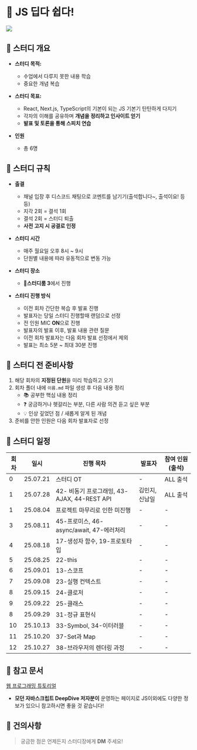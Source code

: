 # 📘 JS 딥다 쉽다!

![](https://velog.velcdn.com/images/wjinss/post/431347e0-8b78-4249-8292-aa90ea18744d/image.png)

## 📌 스터디 개요

- **스터디 목적:**

  - 수업에서 다루지 못한 내용 학습
  - 중요한 개념 복습

- **스터디 목표:**

  - React, Next.js, TypeScript의 기본이 되는 JS 기본기 탄탄하게 다지기
  - 각자의 이해를 공유하며 **개념을 정리하고 인사이트 얻기**
  - **발표 및 토론을 통해 스피치 연습**

- **인원**

  - 총 6명

## 📌 스터디 규칙

- **출결**

  - 채널 입장 후 디스코드 채팅으로 코멘트를 남기기(출석합니다~, 출석이요! 등등)
  - 지각 2회 = 결석 1회
  - 결석 2회 = 스터디 퇴출
  - **사전 고지 시 공결로 인정**

- **스터디 시간**

  - 매주 월요일 오후 8시 ~ 9시
  - 단원별 내용에 따라 유동적으로 변동 가능

- **스터디 장소**

  - **🎪스터디룸 3**에서 진행

- **스터디 진행 방식**
  - 이전 회차 간단한 복습 후 발표 진행
  - 발표자는 당일 스터디 진행할때 랜덤으로 선정
  - 전 인원 MIC **ON**으로 진행
  - 발표자의 발표 이후, 발표 내용 관련 질문
  - 이전 회차 발표자는 다음 회차 발표 선정에서 제외
  - 발표는 최소 5분 ~ 최대 30분 진행

## 📌 스터디 전 준비사항

1. 해당 회차의 **지정된 단원**을 미리 학습하고 오기
2. 회차 폴더 내에 `이름.md` 파일 생성 후 다음 내용 정리
   - 📚 공부한 핵심 내용 정리
   - ❓ 궁금하거나 헷갈리는 부분, 다른 사람 의견 듣고 싶은 부분
   - 💡 인상 깊었던 점 / 새롭게 알게 된 개념
3. 준비를 안한 인원은 다음 회차 발표자로 선정

## 📌 스터디 일정

| 회차 | 일시     | 진행 목차                                   | 발표자         | 참여 인원(출석) |
| ---- | -------- | ------------------------------------------- | -------------- | --------------- |
| 0    | 25.07.21 | 스터디 OT                                   | -              | ALL 출석        |
| 1    | 25.07.28 | 42- 비동기 프로그래밍, 43-AJAX, 44-REST API | 김민지, 신남일 | ALL 출석        |
| 1    | 25.08.04 | 프로젝트 마무리로 인한 미진행                                   | -              | -        |
| 3    | 25.08.11 | 45-프로미스, 46-async/await, 47-에러처리               | -              | -               |
| 4    | 25.08.18 | 17-생성자 함수, 19-프로토타입                                     | -              | -               |
| 5    | 25.08.25 | 22-this                                   | -              | -               |
| 6    | 25.09.01 | 13-스코프                            | -              | -               |
| 7    | 25.09.08 | 23-실행 컨텍스트                                   | -              | -               |
| 8    | 25.09.15 | 24-클로저                                   | -              | -               |
| 9    | 25.09.22 | 25-클래스                              | -              | -               |
| 8    | 25.09.29 | 31-정규 표현식                      | -              | -               |
| 10   | 25.10.13 | 33-Symbol, 34-이터러블                                | -              | -               |
| 11   | 25.10.20 | 37-Set과 Map                   | -              | -               |
| 12   | 25.10.27 | 38-브라우저의 렌더링 과정                                     | -              | -               |

## 📌 참고 문서

[웹 프로그래밍 튜토리얼](https://poiemaweb.com/)

- **모던 자바스크립트 DeepDive 저자분이** 운영하는 페이지로 JS이외에도 다양한 정보가 있으니 참고하시면 좋을 것 같습니다!

## 📌 건의사항

> 궁금한 점은 언제든지 스터디장에게 **DM** 주세요!
